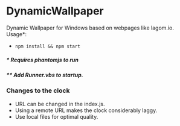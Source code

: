 # DynamicWallpaper
Dynamic Wallpaper for Windows based on webpages like lagom.io.</br>
Usage*:
  <ul>
  <li><code>npm install && npm start</code></li>
  </ul>
  
##### * Requires phantomjs to run
##### ** Add Runner.vbs to startup.

### Changes to the clock
<ul>
<li>URL can be changed in the index.js.</li> 
<li>Using a remote URL makes the clock considerably laggy.</li> 
<li>Use local files for optimal quality.</li>
